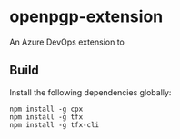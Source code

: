 # openpgp-extension

An Azure DevOps extension to

## Build

Install the following dependencies globally:

```
npm install -g cpx
npm install -g tfx
npm install -g tfx-cli
```
